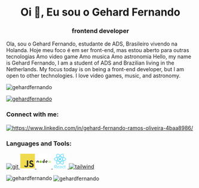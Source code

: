 <h1 align="center">Oi 👋, Eu sou o Gehard Fernando</h1>
<h3 align="center">frontend developer</h3>
<p>Ola, sou o Gehard Fernando, estudante de ADS, Brasileiro vivendo na Holanda. Hoje meu foco é em ser front-end, mas estou aberto para outras tecnologias Amo video game Amo musica Amo astronomia Hello, my name is Gehard Fernando, I am a student of ADS and Brazilian living in the Netherlands. My focus today is on being a front-end developer, but I am open to other technologies. I love video games, music, and astronomy.</p>

<p align="left"> <img src="https://komarev.com/ghpvc/?username=gehardfernando&label=Profile%20views&color=0e75b6&style=flat" alt="gehardfernando" /> </p>

<p align="left"> <a href="https://github.com/ryo-ma/github-profile-trophy"><img src="https://github-profile-trophy.vercel.app/?username=gehardfernando" alt="gehardfernando" /></a> </p>

<h3 align="left">Connect with me:</h3>
<p align="left">
<a href="https://linkedin.com/in/https://www.linkedin.com/in/gehard-fernando-ramos-oliveira-4baa8986/" target="blank"><img align="center" src="https://raw.githubusercontent.com/rahuldkjain/github-profile-readme-generator/master/src/images/icons/Social/linked-in-alt.svg" alt="https://www.linkedin.com/in/gehard-fernando-ramos-oliveira-4baa8986/" height="30" width="40" /></a>
</p>

<h3 align="left">Languages and Tools:</h3>
<p align="left"> <a href="https://git-scm.com/" target="_blank" rel="noreferrer"> <img src="https://www.vectorlogo.zone/logos/git-scm/git-scm-icon.svg" alt="git" width="40" height="40"/> </a> <a href="https://developer.mozilla.org/en-US/docs/Web/JavaScript" target="_blank" rel="noreferrer"> <img src="https://raw.githubusercontent.com/devicons/devicon/master/icons/javascript/javascript-original.svg" alt="javascript" width="40" height="40"/> </a> <a href="https://nodejs.org" target="_blank" rel="noreferrer"> <img src="https://raw.githubusercontent.com/devicons/devicon/master/icons/nodejs/nodejs-original-wordmark.svg" alt="nodejs" width="40" height="40"/> </a> <a href="https://reactjs.org/" target="_blank" rel="noreferrer"> <img src="https://raw.githubusercontent.com/devicons/devicon/master/icons/react/react-original-wordmark.svg" alt="react" width="40" height="40"/> </a> <a href="https://tailwindcss.com/" target="_blank" rel="noreferrer"> <img src="https://www.vectorlogo.zone/logos/tailwindcss/tailwindcss-icon.svg" alt="tailwind" width="40" height="40"/> </a> </p>

<p><img align="left" src="https://github-readme-stats.vercel.app/api/top-langs?username=gehardfernando&show_icons=true&locale=en&layout=compact" alt="gehardfernando" /></p>

<p>&nbsp;<img align="center" src="https://github-readme-stats.vercel.app/api?username=gehardfernando&show_icons=true&locale=en" alt="gehardfernando" /></p>
